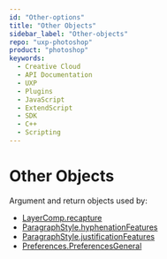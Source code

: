 ```yaml
---
id: "Other-options"
title: "Other Objects"
sidebar_label: "Other-objects"
repo: "uxp-photoshop"
product: "photoshop"
keywords:
  - Creative Cloud
  - API Documentation
  - UXP
  - Plugins
  - JavaScript
  - ExtendScript
  - SDK
  - C++
  - Scripting
---
```


# Other Objects

Argument and return objects used by:
- [LayerComp.recapture](/ps_reference/classes/layercomp/#recapture)
- [ParagraphStyle.hyphenationFeatures](/ps_reference/classes/paragraphstyle/#properties)
- [ParagraphStyle.justificationFeatures](/ps_reference/classes/paragraphstyle/#properties)
- [Preferences.PreferencesGeneral](/ps_reference/classes/preferences/preferencesgeneral/)
